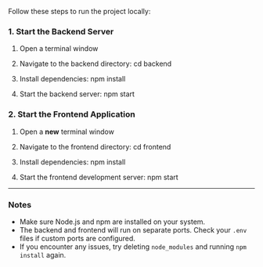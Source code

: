 Follow these steps to run the project locally:

### 1. Start the Backend Server

1. Open a terminal window  
2. Navigate to the backend directory:
   cd backend

3. Install dependencies:
   npm install

4. Start the backend server:
   npm start


### 2. Start the Frontend Application

1. Open a **new** terminal window  
2. Navigate to the frontend directory:
   cd frontend

3. Install dependencies:
   npm install

4. Start the frontend development server:
   npm start
---

###  Notes
- Make sure Node.js and npm are installed on your system.
- The backend and frontend will run on separate ports. Check your `.env` files if custom ports are configured.
- If you encounter any issues, try deleting `node_modules` and running `npm install` again.
